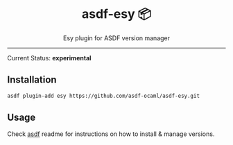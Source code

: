 <div align="center">
<h1>asdf-esy 📦</h1>
Esy plugin for ASDF version manager
</div>
<hr />

Current Status: **experimental**

## Installation

```bash
asdf plugin-add esy https://github.com/asdf-ocaml/asdf-esy.git
```

## Usage

Check [asdf](https://github.com/asdf-vm/asdf) readme for instructions on how to
install & manage versions.
